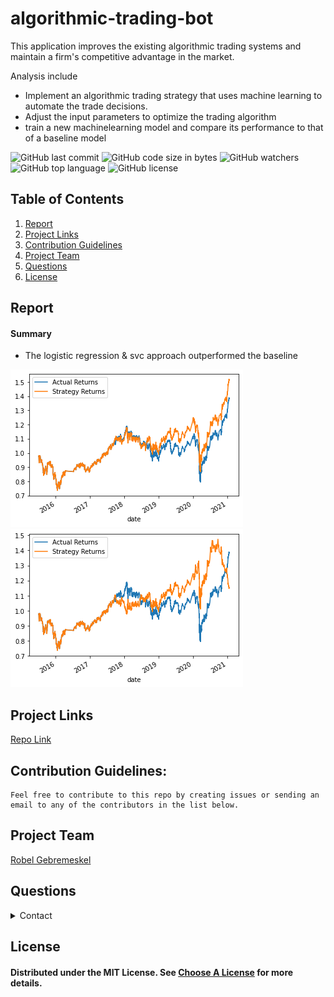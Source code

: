 # algorithmic-trading-bot

This application improves the existing algorithmic trading systems and maintain a firm's competitive advantage in the market.

Analysis include

- Implement an algorithmic trading strategy that uses machine learning to automate the trade decisions.
- Adjust the input parameters to optimize the trading algorithm
- train a new machinelearning model and compare its performance to that of a baseline model

![GitHub last commit](https://img.shields.io/github/last-commit/robel-codes/algorithmic-trading-bot) ![GitHub code size in bytes](https://img.shields.io/github/languages/code-size/robel-codes/algorithmic-trading-bot) ![GitHub watchers](https://img.shields.io/github/watchers/robel-codes/algorithmic-trading-bot?label=Watch&style=social) ![GitHub top language](https://img.shields.io/github/languages/top/robel-codes/algorithmic-trading-bot) ![GitHub license](https://img.shields.io/badge/license-MIT-blueyellow) <br>

## Table of Contents

1. [Report](#Report)
1. [Project Links](#Project-Links)
1. [Contribution Guidelines](#Contribution-Guidelines)
1. [Project Team](#Project-Team)
1. [Questions](#Questions)
1. [License](#License)

## Report

#### Summary

- The logistic regression & svc approach outperformed the baseline

![svc](./images/svc_plot.png) ![logistic regression](./images/log_plot.png)

## Project Links

[Repo Link](https://github.com/robel-codes/algorithmic-trading-bot) <br>

## Contribution Guidelines:

```
Feel free to contribute to this repo by creating issues or sending an email to any of the contributors in the list below.
```

## Project Team

[Robel Gebremeskel](https://github.com/robel-codes) <br>

## Questions

<details>
    <summary>Contact</summary>
    rofikre@yahoo.com <br>
</details>

## License

#### Distributed under the MIT License. See [Choose A License](https://choosealicense.com/) for more details.
